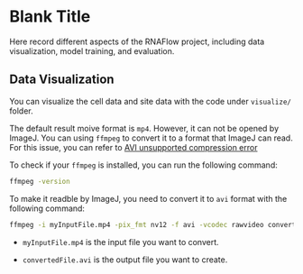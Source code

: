# Blank Title

Here record different aspects of the RNAFlow project, including data visualization, model training, and evaluation.

## Data Visualization 

You can visualize the cell data and site data with the code under `visualize/` folder.

The default result moive format is `mp4`. However, it can not be opened by ImageJ. You can using `ffmpeg` to convert it to a format that ImageJ can read. For this issue, you can refer to [AVI unsupported compression error](https://forum.image.sc/t/avi-unsupported-compression-error/4008)

To check if your `ffmpeg` is installed, you can run the following command:

```bash
ffmpeg -version
```

To make it readble by ImageJ, you need to convert it to `avi` format with the following command:

```bash
ffmpeg -i myInputFile.mp4 -pix_fmt nv12 -f avi -vcodec rawvideo convertedFile.avi
```

- `myInputFile.mp4` is the input file you want to convert.

- `convertedFile.avi` is the output file you want to create.